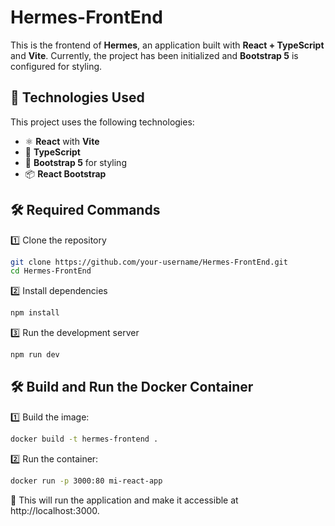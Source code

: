 # Hermes-FrontEnd

This is the frontend of **Hermes**, an application built with **React + TypeScript** and **Vite**. Currently, the project has been initialized and **Bootstrap 5** is configured for styling.

## 🚀 Technologies Used
This project uses the following technologies:
- ⚛️ **React** with **Vite**  
- 📜 **TypeScript**  
- 🎨 **Bootstrap 5** for styling  
- 📦 **React Bootstrap**

## 🛠️ Required Commands
1️⃣ Clone the repository  
```sh
git clone https://github.com/your-username/Hermes-FrontEnd.git
cd Hermes-FrontEnd
```
2️⃣ Install dependencies
```sh
npm install
```
3️⃣ Run the development server
```sh
npm run dev
```
## 🛠️ Build and Run the Docker Container

1️⃣ Build the image:
```sh
docker build -t hermes-frontend .
```
2️⃣ Run the container:
```sh
docker run -p 3000:80 mi-react-app
```
📌 This will run the application and make it accessible at http://localhost:3000.

